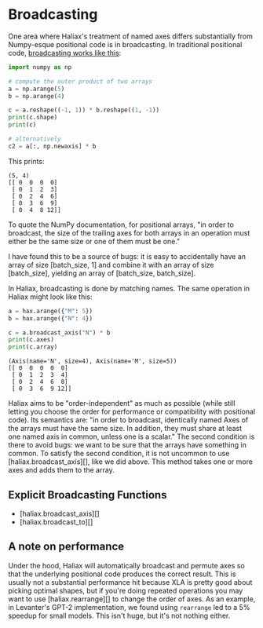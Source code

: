 # Broadcasting

One area where Haliax's treatment of named axes differs substantially from Numpy-esque positional code is in broadcasting. In traditional positional code, [broadcasting works like this](https://numpy.org/doc/stable/user/basics.broadcasting.html):

```python
import numpy as np

# compute the outer product of two arrays
a = np.arange(5)
b = np.arange(4)

c = a.reshape((-1, 1)) * b.reshape((1, -1))
print(c.shape)
print(c)

# alternatively
c2 = a[:, np.newaxis] * b
```

This prints:
```
(5, 4)
[[ 0  0  0  0]
 [ 0  1  2  3]
 [ 0  2  4  6]
 [ 0  3  6  9]
 [ 0  4  8 12]]
```

To quote the NumPy documentation, for positional arrays, "in order to broadcast, the size of the trailing axes for both arrays in an operation must either be the same size or one of them must be one."

I have found this to be a source of bugs: it is easy to accidentally have an array of size [batch_size, 1] and combine it with an array of size [batch_size], yielding an array of [batch_size, batch_size].

In Haliax, broadcasting is done by matching names. The same operation in Haliax might look like this:

```python
a = hax.arange({"M": 5})
b = hax.arange({"N": 4})

c = a.broadcast_axis("N") * b
print(c.axes)
print(c.array)
```

```
(Axis(name='N', size=4), Axis(name='M', size=5))
[[ 0  0  0  0  0]
 [ 0  1  2  3  4]
 [ 0  2  4  6  8]
 [ 0  3  6  9 12]]
```

Haliax aims to be "order-independent" as much as possible (while still letting you choose the order for performance or compatibility with positional code).
Its semantics are: "in order to broadcast, identically named Axes of the arrays must have the same size.
In addition, they must share at least one named axis in common, unless one is a scalar."
The second condition is there to avoid bugs: we want to be sure that the arrays have something in common.
To satisfy the second condition, it is not uncommon to use [haliax.broadcast_axis][], like we did above.
This method takes one or more axes and adds them to the array.

## Explicit Broadcasting Functions

* [haliax.broadcast_axis][]
* [haliax.broadcast_to][]


<!--
### Advanced Broadcasting Functions

You probably won't need these, but they're here if you do.

::: haliax.core.broadcast_arrays
::: haliax.core.broadcast_arrays_and_return_axes

-->

## A note on performance

Under the hood, Haliax will automatically broadcast and permute axes so that the underlying positional code produces the correct result.
This is usually not a substantial performance hit because XLA is pretty good about picking optimal shapes,
but if you're doing repeated operations you may want to use [haliax.rearrange][] to change the order of axes.
As an example, in Levanter's GPT-2 implementation, we found using `rearrange` led to a 5% speedup for small models. This
isn't huge, but it's not nothing either.
